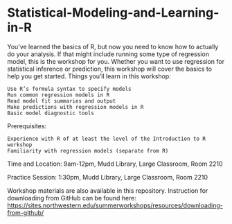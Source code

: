 # Statistical-Modeling-and-Learning-in-R
You’ve learned the basics of R, but now you need to know how to actually do your analysis. If that might include running some type of regression model, this is the workshop for you. Whether you want to use regression for statistical inference or prediction, this workshop will cover the basics to help you get started. Things you’ll learn in this workshop:

    Use R’s formula syntax to specify models
    Run common regression models in R
    Read model fit summaries and output
    Make predictions with regression models in R
    Basic model diagnostic tools

Prerequisites:

    Experience with R of at least the level of the Introduction to R workshop
    Familiarity with regression models (separate from R)

Time and Location: 9am-12pm, Mudd Library, Large Classroom, Room 2210

Practice Session: 1:30pm, Mudd Library, Large Classroom, Room 2210

Workshop materials are also available in this repository. Instruction for downloading from GitHub can be found here: https://sites.northwestern.edu/summerworkshops/resources/downloading-from-github/
